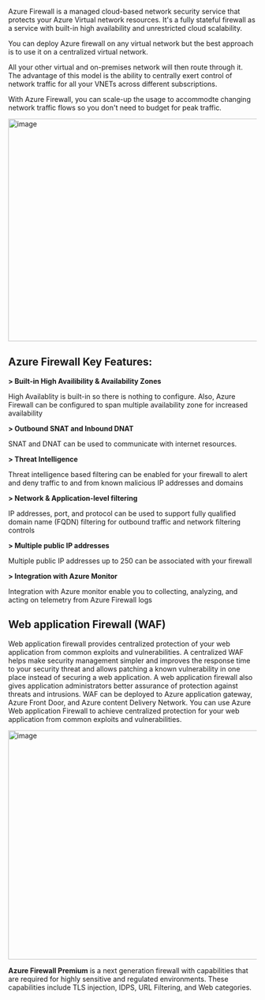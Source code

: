 Azure Firewall is a managed cloud-based network security service that protects your Azure Virtual network resources. It's a fully stateful firewall as a service with built-in high availability and unrestricted cloud scalability.

You can deploy Azure firewall on any virtual network but the best approach is to use it on a centralized virtual network.

All your other virtual and on-premises network will then route through it. The advantage of this model is the ability to centrally exert control of network traffic for all your VNETs across different subscriptions.

With Azure Firewall, you can scale-up the usage to accommodte changing network traffic flows so you don't need to budget for peak traffic.


<img width="860" height="451" alt="image" src="https://github.com/user-attachments/assets/dbea7fe0-bfdc-4085-b313-be9408fba271" />


## Azure Firewall Key Features:

**> Built-in High Availibility & Availability Zones**

High Availablity is built-in so there is nothing to configure. Also, Azure Firewall can be configured to span multiple availability zone for increased availability 


**> Outbound SNAT and Inbound DNAT**

SNAT and DNAT can be used to communicate with internet resources.


**> Threat Intelligence** 

Threat intelligence based filtering can be enabled for your firewall to alert and deny traffic to and from known malicious IP addresses and domains


**> Network & Application-level filtering**

IP addresses, port, and protocol can be used to support fully qualified domain name (FQDN) filtering for outbound traffic and network filtering controls

**> Multiple public IP addresses**

Multiple public IP addresses up to 250 can be associated with your firewall


**> Integration with Azure Monitor**

Integration with Azure monitor enable you to collecting, analyzing, and acting on telemetry from Azure Firewall logs


## Web application Firewall (WAF)

Web application firewall provides centralized protection of your web application from common exploits and vulnerabilities. A centralized WAF helps make security management simpler and improves the response time to your security threat and allows patching a known vulnerability in one place instead of securing a web application.
A web application firewall also gives application administrators better assurance of protection against threats and intrusions. 
WAF can be deployed to Azure application gateway, Azure Front Door, and Azure content Delivery Network. 
You can use Azure Web application Firewall to achieve centralized protection for your web application from common exploits and vulnerabilities.


<img width="864" height="464" alt="image" src="https://github.com/user-attachments/assets/461ac97d-fa90-4fa5-a75f-65fe4634e8cd" />


**Azure Firewall Premium** is a next generation firewall with capabilities that are required for highly sensitive and regulated environments. These capabilities include TLS injection, IDPS, URL Filtering, and Web categories.
